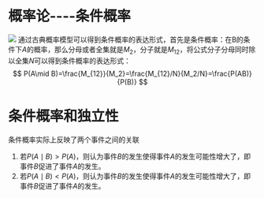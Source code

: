 # 概率论----条件概率

![](https://jingm-1306896127.cos.ap-chongqing.myqcloud.com/markdown/Snipaste_2023-08-16_14-17-13.png?q-sign-algorithm=sha1&q-ak=AKIDOZnS6Y_s9-R8_3XnzMobivv3P00rcHSg4D6VtUEsS9zZI2iJxMU8OF5zfput4ZL9&q-sign-time=1692282490;1692286090&q-key-time=1692282490;1692286090&q-header-list=host&q-url-param-list=ci-process&q-signature=1eeb504216e860bd6000281e20c679f71a57ac22&x-cos-security-token=n3nmliETjBa6MHbyktZhbxxs81ppSzjab61a6dbdc0a500b6c1a042af3493159flAihFdiBgRGqKeXcM4tBXkpRVbBB8UscuPaRvW9dwQjNhGl1zUPEkk8dh8jbC-BWex3EjHkK7LvXvOIeykJhKHDGOgcmHr_BiyyReZVYg521IBGEkzjBvNyInaCAKu1Wc3L8H6K29UZG9UNSvBMBRkcoLT0cgPap5apazcgWRV7wcigKHYPX_cD8Tr0P1uvG&ci-process=originImage)
通过古典概率模型可以得到条件概率的表达形式，首先是条件概率：在B的条件下$A$的概率，那么分母或者全集就是$M_2$，分子就是$M_{12}$，将公式分子分母同时除以全集$N$可以得到条件概率的表达形式：
$$
P(A\mid B)=\frac{M_{12}}{M_2}=\frac{M_{12}/N}{M_2/N}=\frac{P(AB)}{P(B)}
$$
# 条件概率和独立性
条件概率实际上反映了两个事件之间的关联
1. 若$P(A\mid B)>P(A)$，则认为事件$B$的发生使得事件$A$的发生可能性增大了，即事件$B$促进了事件$A$的发生。
2. 若$P(A\mid B)<P(A)$，则认为事件$B$的发生使得事件$A$的发生可能性增大了，即事件$B$促进了事件$A$的发生。
<!--stackedit_data:
eyJoaXN0b3J5IjpbLTE1Mjg5NTg0NTIsMjkwMzYyMTEyLC0yMT
I0NzI3NjQwLDgyMTE3MjY5MCw1OTk1Njc1NDMsMTM0NTIxNzU3
N119
-->
